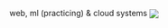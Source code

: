 web, ml (practicing) & cloud systems
<a>
 <img align="center" src="https://www.codewars.com/users/Jaarabytes/badges/large" />
</a>
